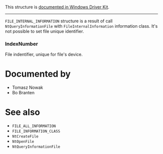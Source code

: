 This structure is [documented in Windows Driver Kit](https://learn.microsoft.com/en-us/windows-hardware/drivers/ddi/ntifs/ns-ntifs-_file_internal_information).

---

`FILE_INTERNAL_INFORMATION` structure is a result of call `NtQueryInformationFile` with `FileInternalInformation` information class. It's not possible to set file unique identifier.

### IndexNumber

File indentifier, unique for file's device.

# Documented by

* Tomasz Nowak
* Bo Branten

# See also

* `FILE_ALL_INFORMATION`
* `FILE_INFORMATION_CLASS`
* `NtCreateFile`
* `NtOpenFile`
* `NtQueryInformationFile`
